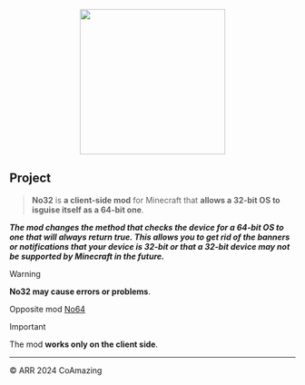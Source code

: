<p align="center">
    <img src="https://cdn.modrinth.com/data/x8xvDKLJ/images/351def1a34772f671409fc98925882fa8f8d2edd.png"
        height="256">
</p>

## Project
> **No32** is **a client-side mod** for Minecraft that **allows a 32-bit OS to isguise itself as a 64-bit one**. 

***The mod changes the method that checks the device for a 64-bit OS to one that will always return true. This allows you to get rid of the banners or notifications that your device is 32-bit or that a 32-bit device may not be supported by Minecraft in the future.***

> [!WARNING]
> **No32 may cause errors or problems**. 

Opposite mod [No64](https://modrinth.com/mod/no64)

> [!IMPORTANT]
> The mod **works only on the client side**.
____

© ARR 2024 CoAmazing
